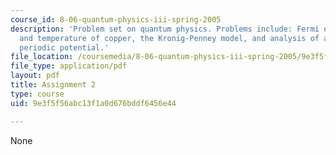 ```yaml
---
course_id: 8-06-quantum-physics-iii-spring-2005
description: 'Problem set on quantum physics. Problems include: Fermi energy, velocity
  and temperature of copper, the Kronig-Penney model, and analysis of a general one-dimensional
  periodic potential.'
file_location: /coursemedia/8-06-quantum-physics-iii-spring-2005/9e3f5f56abc13f1a0d676bddf6456e44_ps2.pdf
file_type: application/pdf
layout: pdf
title: Assignment 2
type: course
uid: 9e3f5f56abc13f1a0d676bddf6456e44

---
```

None